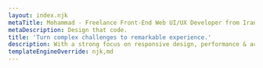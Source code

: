 ```yaml
---
layout: index.njk
metaTitle: Mohammad - Freelance Front-End Web UI/UX Developer from Iran
metaDescription: Design that code.
title: 'Turn complex challenges to remarkable experience.'
description: With a strong focus on responsive design, performance & accessibility.
templateEngineOverride: njk,md
---
```

